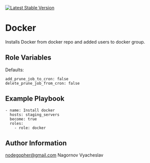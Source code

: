 [![Latest Stable Version](https://img.shields.io/packagist/v/phplicengine/bitly?label=version)]([https://packagist.org/packages/phplicengine/bitly](https://github.com/morheus9/Role_docker))

Docker
=========

Installs Docker from docker repo and added users to docker group.

Role Variables
--------------
Defaults:
```
add_prune_job_to_cron: false
delete_prune_job_from_cron: false  
```
Example Playbook
----------------
```
- name: Install docker
  hosts: staging_servers
  become: true
  roles:
    - role: docker
```
Author Information
------------------

nodegopher@gmail.com
Nagornov Vyacheslav

